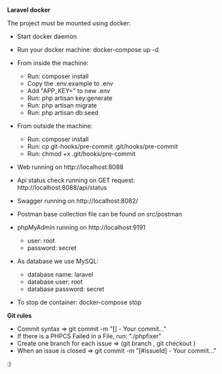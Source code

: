 **Laravel docker**

The project must be mounted using docker:

- Start docker daemon

- Run your docker machine: docker-compose up -d
- From inside the machine:
  - Run: composer install
  - Copy the .env.example to .env
  - Add "APP_KEY=" to new .env
  - Run: php artisan key:generate
  - Run: php artisan migrate
  - Run: php artisan db:seed
- From outside the machine:
  - Run: composer install
  - Run: cp git-hooks/pre-commit .git/hooks/pre-commit
  - Run: chmod +x .git/hooks/pre-commit
- Web running on http://localhost:8088
- Api status check running on GET request: http://localhost:8088/api/status
- Swagger running on http://localhost:8082/
- Postman base collection file can be found on src/postman
- phpMyAdmin running on http://localhost:9191
  - user: root
  - password: secret
- As database we use MySQL:
  - database name: laravel
  - database user: root
  - database password: secret



- To stop de container:
  docker-compose stop

**Git rules**
- Commit syntax => git commit -m "[] - Your commit..."
- If there is a PHPCS Failed in a File, run: "./phpfixer"
- Create one branch for each issue => (git branch <new branch name> , git checkout <new branch name>)
- When an issue is closed => git commit -m "[#issueId] - Your commit..."

:)

